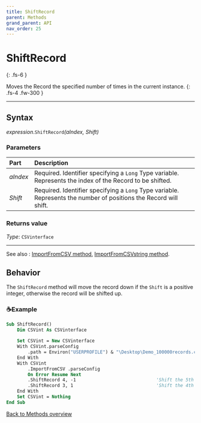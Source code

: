 ```yaml
---
title: ShiftRecord
parent: Methods
grand_parent: API
nav_order: 25
---
```


# ShiftRecord
{: .fs-6 }

Moves the Record the specified number of times in the current instance.
{: .fs-4 .fw-300 }

---

## Syntax

*expression*.`ShiftRecord`*(aIndex, Shift)*

### Parameters

<table>
<thead>
<tr>
<th style="text-align: left;">Part</th>
<th style="text-align: left;">Description</th>
</tr>
</thead>
<tbody>
<tr>
<td style="text-align: left;"><em>aIndex</em></td>
<td style="text-align: left;">Required. Identifier specifying a <code>Long</code> Type variable. Represents the index of the Record to be shifted.</td>
</tr>
<tr>
<td style="text-align: left;"><em>Shift</em></td>
<td style="text-align: left;">Required. Identifier specifying a <code>Long</code> Type variable. Represents the number of positions the Record will shift.</td>
</tr>
</tbody>
</table>

### Returns value

*Type*: `CSVinterface`

---

See also
: [ImportFromCSV method](https://ws-garcia.github.io/VBA-CSV-interface/api/methods/importfromcsv.html), [ImportFromCSVstring method](https://ws-garcia.github.io/VBA-CSV-interface/api/methods/importfromcsvstring.html).

## Behavior

The `ShiftRecord` method will move the record down if the `Shift` is a positive integer, otherwise the record will be shifted up. 

### ☕Example

```vb
Sub ShiftRecord()
    Dim CSVint As CSVinterface
    
    Set CSVint = New CSVinterface
    With CSVint.parseConfig
        .path = Environ("USERPROFILE") & "\Desktop\Demo_100000records.csv"
    End With
    With CSVint
        .ImportFromCSV .parseConfig
        On Error Resume Next
        .ShiftRecord 4, -1                              'Shift the 5th record up by 1 position
        .ShiftRecord 3, 1                               'Shift the 4th record down by 1 position
    End With
    Set CSVint = Nothing
End Sub
```

[Back to Methods overview](https://ws-garcia.github.io/VBA-CSV-interface/api/methods/)